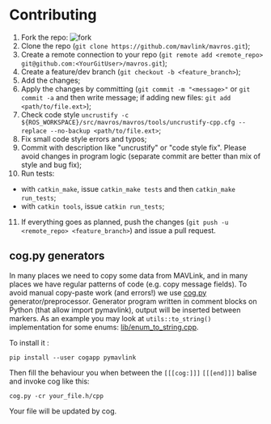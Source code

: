 Contributing
============


1. Fork the repo:
   ![fork](http://s24.postimg.org/pfvt9sdv9/Fork_mavros.png)
2. Clone the repo (`git clone https://github.com/mavlink/mavros.git`);
3. Create a remote connection to your repo (`git remote add <remote_repo> git@github.com:<YourGitUser>/mavros.git`);
4. Create a feature/dev branch (`git checkout -b <feature_branch>`);
5. Add the changes;
6. Apply the changes by committing (`git commit -m "<message>"` or `git commit -a` and then write message; if adding new files: `git add <path/to/file.ext>`);
7. Check code style `uncrustify -c ${ROS_WORKSPACE}/src/mavros/mavros/tools/uncrustify-cpp.cfg --replace --no-backup <path/to/file.ext>`;
8. Fix small code style errors and typos;
9. Commit with description like "uncrustify" or "code style fix". Please avoid changes in program logic (separate commit are better than mix of style and bug fix);
10. Run tests:
   - with `catkin_make`, issue `catkin_make tests` and then `catkin_make run_tests`;
   - with `catkin tools`, issue `catkin run_tests`;
11. If everything goes as planned, push the changes (`git push -u <remote_repo> <feature_branch>`) and issue a pull request.


cog.py generators
-----------------

In many places we need to copy some data from MAVLink, and in many places we have regular patterns of code (e.g. copy message fields).
To avoid manual copy-paste work (and errors!) we use [cog.py][cog] generator/preprocessor.
Generator program written in comment blocks on Python (that allow import pymavlink), output will be inserted between markers.
As an example you may look at `utils::to_string()` implementation for some enums: [lib/enum_to_string.cpp][ets].

To install it :

    pip install --user cogapp pymavlink

Then fill the behaviour you when between the `[[[cog:]]]` `[[[end]]]` balise
and invoke cog like this:

    cog.py -cr your_file.h/cpp

Your file will be updated by cog.


[cog]: https://nedbatchelder.com/code/cog/
[ets]: https://github.com/mavlink/mavros/blob/master/mavros/src/lib/enum_to_string.cpp
